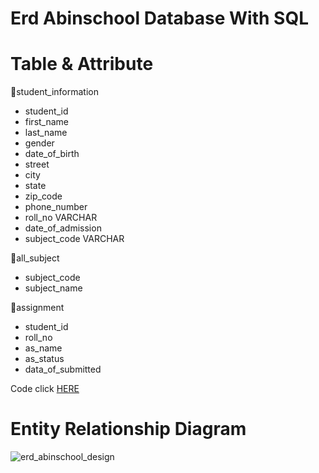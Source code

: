 # Erd Abinschool Database With SQL


# Table & Attribute
📅student_information
- student_id 
- first_name 
- last_name 
- gender 
- date_of_birth 
- street 
- city 
- state 
- zip_code
- phone_number 
- roll_no VARCHAR 
- date_of_admission 
- subject_code VARCHAR 

📅all_subject
- subject_code 
- subject_name

📅assignment 
- student_id 
- roll_no 
- as_name 
- as_status
- data_of_submitted

Code click [HERE](https://github.com/sujoyx/Erd-Abinschool-Database-With-SQL/blob/main/Sql%20Project%20002/erd_abinschool_database.sql)

# Entity Relationship Diagram
![erd_abinschool_design](https://user-images.githubusercontent.com/118610214/202856473-da5252ab-bd95-4dcd-b3e8-1af818c409a5.jpeg)
